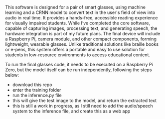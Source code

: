 This software is designed for a pair of smart glasses, using machine learning and a CRNN model to convert text in the user's field of view into audio in real time. It provides a hands-free, accessible reading experience for visually impaired students. While I’ve completed the core software, capable of capturing images, processing text, and generating speech, the hardware integration is part of my future plans. The final device will include a Raspberry Pi, camera module, and other compact components, forming lightweight, wearable glasses. Unlike traditional solutions like braille books or e-pens, this system offers a portable and easy to use solution for students in low-resource environments to access educational content.

To run the final glasses code, it needs to be executed on a Raspberry Pi Zero, but the model itself can be run independently, following the steps below:
  - download this repo
  - enter the training folder
  - run the inference.py file
  - this will give the test image to the model, and return the extracted text
  - this is still a work in progress, as I still need to add the audio/speech system to the inference file, and create this as a web app
